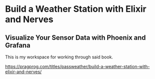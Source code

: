 # Build a Weather Station with Elixir and Nerves

## Visualize Your Sensor Data with Phoenix and Grafana 

This is my workspace for working through said book.

https://pragprog.com/titles/passweather/build-a-weather-station-with-elixir-and-nerves/
